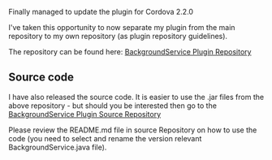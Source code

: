 Finally managed to update the plugin for Cordova 2.2.0

I've taken this opportunity to now separate my plugin from the main repository to my own repository (as plugin repository guidelines).

The repository can be found here: [BackgroundService Plugin Repository](https://github.com/Red-Folder/Cordova-Plugin-BackgroundService)

## Source code

I have also released the source code.  It is easier to use the .jar files from the above repository - but should you be interested then go to the [BackgroundService Plugin Source Repository](https://github.com/Red-Folder/Cordova-Plugin-BackgroundService-Source)

Please review the README.md file in source Repository on how to use the code (you need to select and rename the version relevant BackgroundService.java file).  
